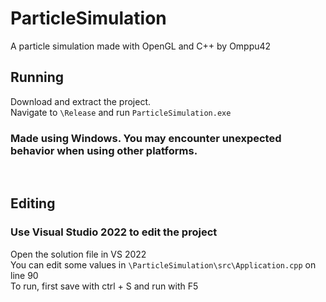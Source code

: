 # ParticleSimulation
A particle simulation made with OpenGL and C++ by Omppu42

## Running
Download and extract the project. <br>
Navigate to ```\Release``` and run ```ParticleSimulation.exe``` <br>

### Made using Windows. You may encounter unexpected behavior when using other platforms. <br>
  
## Editing
### Use Visual Studio 2022 to edit the project
Open the solution file in VS 2022 <br>
You can edit some values in ```\ParticleSimulation\src\Application.cpp``` on line 90 <br>
To run, first save with ctrl + S and run with F5